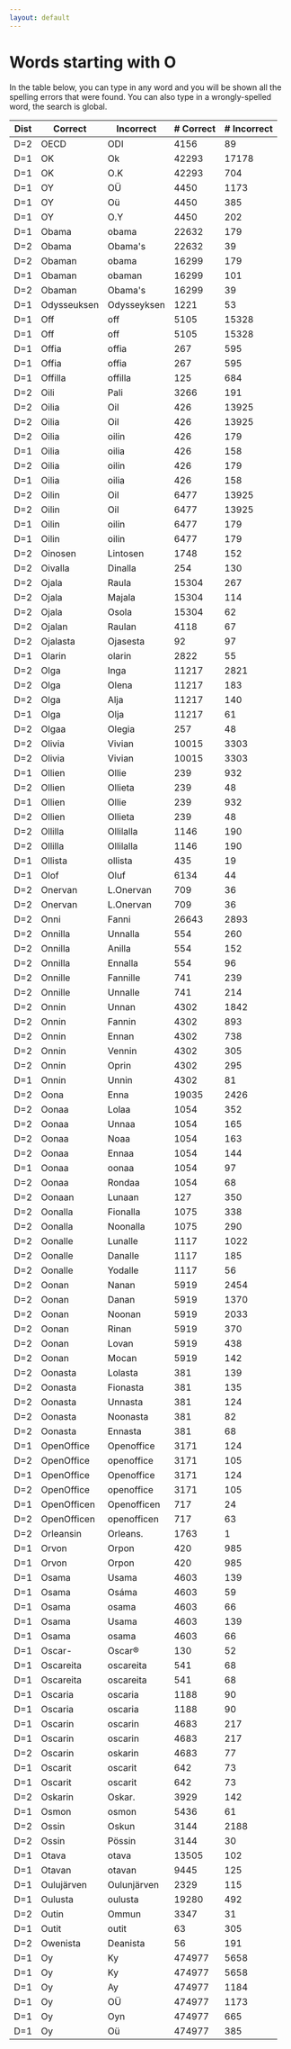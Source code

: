 ```yaml
---
layout: default
---
```


# Words starting with O

In the table below, you can type in any word and you will be shown all the spelling errors that were found. You can also type in a wrongly-spelled word, the search is global.

<table id="spelltable" class="display">
<thead>
<tr>
<th>Dist</th>
<th>Correct</th>
<th>Incorrect</th>
<th># Correct</th>
<th># Incorrect</th>
</tr>
</thead>
<tbody>

<tr><td>D=2</td><td>OECD</td><td>ODI</td><td>4156</td><td>89</td></tr>

<tr><td>D=1</td><td>OK</td><td>Ok</td><td>42293</td><td>17178</td></tr>

<tr><td>D=1</td><td>OK</td><td>O.K</td><td>42293</td><td>704</td></tr>

<tr><td>D=1</td><td>OY</td><td>OÜ</td><td>4450</td><td>1173</td></tr>

<tr><td>D=1</td><td>OY</td><td>Oü</td><td>4450</td><td>385</td></tr>

<tr><td>D=1</td><td>OY</td><td>O.Y</td><td>4450</td><td>202</td></tr>

<tr><td>D=1</td><td>Obama</td><td>obama</td><td>22632</td><td>179</td></tr>

<tr><td>D=2</td><td>Obama</td><td>Obama's</td><td>22632</td><td>39</td></tr>

<tr><td>D=2</td><td>Obaman</td><td>obama</td><td>16299</td><td>179</td></tr>

<tr><td>D=1</td><td>Obaman</td><td>obaman</td><td>16299</td><td>101</td></tr>

<tr><td>D=2</td><td>Obaman</td><td>Obama's</td><td>16299</td><td>39</td></tr>

<tr><td>D=1</td><td>Odysseuksen</td><td>Odysseyksen</td><td>1221</td><td>53</td></tr>

<tr><td>D=1</td><td>Off</td><td>off</td><td>5105</td><td>15328</td></tr>

<tr><td>D=1</td><td>Off</td><td>off</td><td>5105</td><td>15328</td></tr>

<tr><td>D=1</td><td>Offia</td><td>offia</td><td>267</td><td>595</td></tr>

<tr><td>D=1</td><td>Offia</td><td>offia</td><td>267</td><td>595</td></tr>

<tr><td>D=1</td><td>Offilla</td><td>offilla</td><td>125</td><td>684</td></tr>

<tr><td>D=2</td><td>Oili</td><td>Pali</td><td>3266</td><td>191</td></tr>

<tr><td>D=2</td><td>Oilia</td><td>Oil</td><td>426</td><td>13925</td></tr>

<tr><td>D=2</td><td>Oilia</td><td>Oil</td><td>426</td><td>13925</td></tr>

<tr><td>D=2</td><td>Oilia</td><td>oilin</td><td>426</td><td>179</td></tr>

<tr><td>D=1</td><td>Oilia</td><td>oilia</td><td>426</td><td>158</td></tr>

<tr><td>D=2</td><td>Oilia</td><td>oilin</td><td>426</td><td>179</td></tr>

<tr><td>D=1</td><td>Oilia</td><td>oilia</td><td>426</td><td>158</td></tr>

<tr><td>D=2</td><td>Oilin</td><td>Oil</td><td>6477</td><td>13925</td></tr>

<tr><td>D=2</td><td>Oilin</td><td>Oil</td><td>6477</td><td>13925</td></tr>

<tr><td>D=1</td><td>Oilin</td><td>oilin</td><td>6477</td><td>179</td></tr>

<tr><td>D=1</td><td>Oilin</td><td>oilin</td><td>6477</td><td>179</td></tr>

<tr><td>D=2</td><td>Oinosen</td><td>Lintosen</td><td>1748</td><td>152</td></tr>

<tr><td>D=2</td><td>Oivalla</td><td>Dinalla</td><td>254</td><td>130</td></tr>

<tr><td>D=2</td><td>Ojala</td><td>Raula</td><td>15304</td><td>267</td></tr>

<tr><td>D=2</td><td>Ojala</td><td>Majala</td><td>15304</td><td>114</td></tr>

<tr><td>D=2</td><td>Ojala</td><td>Osola</td><td>15304</td><td>62</td></tr>

<tr><td>D=2</td><td>Ojalan</td><td>Raulan</td><td>4118</td><td>67</td></tr>

<tr><td>D=2</td><td>Ojalasta</td><td>Ojasesta</td><td>92</td><td>97</td></tr>

<tr><td>D=1</td><td>Olarin</td><td>olarin</td><td>2822</td><td>55</td></tr>

<tr><td>D=2</td><td>Olga</td><td>Inga</td><td>11217</td><td>2821</td></tr>

<tr><td>D=2</td><td>Olga</td><td>Olena</td><td>11217</td><td>183</td></tr>

<tr><td>D=2</td><td>Olga</td><td>Alja</td><td>11217</td><td>140</td></tr>

<tr><td>D=1</td><td>Olga</td><td>Olja</td><td>11217</td><td>61</td></tr>

<tr><td>D=2</td><td>Olgaa</td><td>Olegia</td><td>257</td><td>48</td></tr>

<tr><td>D=2</td><td>Olivia</td><td>Vivian</td><td>10015</td><td>3303</td></tr>

<tr><td>D=2</td><td>Olivia</td><td>Vivian</td><td>10015</td><td>3303</td></tr>

<tr><td>D=1</td><td>Ollien</td><td>Ollie</td><td>239</td><td>932</td></tr>

<tr><td>D=2</td><td>Ollien</td><td>Ollieta</td><td>239</td><td>48</td></tr>

<tr><td>D=1</td><td>Ollien</td><td>Ollie</td><td>239</td><td>932</td></tr>

<tr><td>D=2</td><td>Ollien</td><td>Ollieta</td><td>239</td><td>48</td></tr>

<tr><td>D=2</td><td>Ollilla</td><td>Ollilalla</td><td>1146</td><td>190</td></tr>

<tr><td>D=2</td><td>Ollilla</td><td>Ollilalla</td><td>1146</td><td>190</td></tr>

<tr><td>D=1</td><td>Ollista</td><td>ollista</td><td>435</td><td>19</td></tr>

<tr><td>D=1</td><td>Olof</td><td>Oluf</td><td>6134</td><td>44</td></tr>

<tr><td>D=2</td><td>Onervan</td><td>L.Onervan</td><td>709</td><td>36</td></tr>

<tr><td>D=2</td><td>Onervan</td><td>L.Onervan</td><td>709</td><td>36</td></tr>

<tr><td>D=2</td><td>Onni</td><td>Fanni</td><td>26643</td><td>2893</td></tr>

<tr><td>D=2</td><td>Onnilla</td><td>Unnalla</td><td>554</td><td>260</td></tr>

<tr><td>D=2</td><td>Onnilla</td><td>Anilla</td><td>554</td><td>152</td></tr>

<tr><td>D=2</td><td>Onnilla</td><td>Ennalla</td><td>554</td><td>96</td></tr>

<tr><td>D=2</td><td>Onnille</td><td>Fannille</td><td>741</td><td>239</td></tr>

<tr><td>D=2</td><td>Onnille</td><td>Unnalle</td><td>741</td><td>214</td></tr>

<tr><td>D=2</td><td>Onnin</td><td>Unnan</td><td>4302</td><td>1842</td></tr>

<tr><td>D=2</td><td>Onnin</td><td>Fannin</td><td>4302</td><td>893</td></tr>

<tr><td>D=2</td><td>Onnin</td><td>Ennan</td><td>4302</td><td>738</td></tr>

<tr><td>D=2</td><td>Onnin</td><td>Vennin</td><td>4302</td><td>305</td></tr>

<tr><td>D=2</td><td>Onnin</td><td>Oprin</td><td>4302</td><td>295</td></tr>

<tr><td>D=1</td><td>Onnin</td><td>Unnin</td><td>4302</td><td>81</td></tr>

<tr><td>D=2</td><td>Oona</td><td>Enna</td><td>19035</td><td>2426</td></tr>

<tr><td>D=2</td><td>Oonaa</td><td>Lolaa</td><td>1054</td><td>352</td></tr>

<tr><td>D=2</td><td>Oonaa</td><td>Unnaa</td><td>1054</td><td>165</td></tr>

<tr><td>D=2</td><td>Oonaa</td><td>Noaa</td><td>1054</td><td>163</td></tr>

<tr><td>D=2</td><td>Oonaa</td><td>Ennaa</td><td>1054</td><td>144</td></tr>

<tr><td>D=1</td><td>Oonaa</td><td>oonaa</td><td>1054</td><td>97</td></tr>

<tr><td>D=2</td><td>Oonaa</td><td>Rondaa</td><td>1054</td><td>68</td></tr>

<tr><td>D=2</td><td>Oonaan</td><td>Lunaan</td><td>127</td><td>350</td></tr>

<tr><td>D=2</td><td>Oonalla</td><td>Fionalla</td><td>1075</td><td>338</td></tr>

<tr><td>D=2</td><td>Oonalla</td><td>Noonalla</td><td>1075</td><td>290</td></tr>

<tr><td>D=2</td><td>Oonalle</td><td>Lunalle</td><td>1117</td><td>1022</td></tr>

<tr><td>D=2</td><td>Oonalle</td><td>Danalle</td><td>1117</td><td>185</td></tr>

<tr><td>D=2</td><td>Oonalle</td><td>Yodalle</td><td>1117</td><td>56</td></tr>

<tr><td>D=2</td><td>Oonan</td><td>Nanan</td><td>5919</td><td>2454</td></tr>

<tr><td>D=2</td><td>Oonan</td><td>Danan</td><td>5919</td><td>1370</td></tr>

<tr><td>D=2</td><td>Oonan</td><td>Noonan</td><td>5919</td><td>2033</td></tr>

<tr><td>D=2</td><td>Oonan</td><td>Rinan</td><td>5919</td><td>370</td></tr>

<tr><td>D=2</td><td>Oonan</td><td>Lovan</td><td>5919</td><td>438</td></tr>

<tr><td>D=2</td><td>Oonan</td><td>Mocan</td><td>5919</td><td>142</td></tr>

<tr><td>D=2</td><td>Oonasta</td><td>Lolasta</td><td>381</td><td>139</td></tr>

<tr><td>D=2</td><td>Oonasta</td><td>Fionasta</td><td>381</td><td>135</td></tr>

<tr><td>D=2</td><td>Oonasta</td><td>Unnasta</td><td>381</td><td>124</td></tr>

<tr><td>D=2</td><td>Oonasta</td><td>Noonasta</td><td>381</td><td>82</td></tr>

<tr><td>D=2</td><td>Oonasta</td><td>Ennasta</td><td>381</td><td>68</td></tr>

<tr><td>D=1</td><td>OpenOffice</td><td>Openoffice</td><td>3171</td><td>124</td></tr>

<tr><td>D=2</td><td>OpenOffice</td><td>openoffice</td><td>3171</td><td>105</td></tr>

<tr><td>D=1</td><td>OpenOffice</td><td>Openoffice</td><td>3171</td><td>124</td></tr>

<tr><td>D=2</td><td>OpenOffice</td><td>openoffice</td><td>3171</td><td>105</td></tr>

<tr><td>D=1</td><td>OpenOfficen</td><td>Openofficen</td><td>717</td><td>24</td></tr>

<tr><td>D=2</td><td>OpenOfficen</td><td>openofficen</td><td>717</td><td>63</td></tr>

<tr><td>D=2</td><td>Orleansin</td><td>Orleans.</td><td>1763</td><td>1</td></tr>

<tr><td>D=1</td><td>Orvon</td><td>Orpon</td><td>420</td><td>985</td></tr>

<tr><td>D=1</td><td>Orvon</td><td>Orpon</td><td>420</td><td>985</td></tr>

<tr><td>D=1</td><td>Osama</td><td>Usama</td><td>4603</td><td>139</td></tr>

<tr><td>D=1</td><td>Osama</td><td>Osáma</td><td>4603</td><td>59</td></tr>

<tr><td>D=1</td><td>Osama</td><td>osama</td><td>4603</td><td>66</td></tr>

<tr><td>D=1</td><td>Osama</td><td>Usama</td><td>4603</td><td>139</td></tr>

<tr><td>D=1</td><td>Osama</td><td>osama</td><td>4603</td><td>66</td></tr>

<tr><td>D=1</td><td>Oscar-</td><td>Oscar®</td><td>130</td><td>52</td></tr>

<tr><td>D=1</td><td>Oscareita</td><td>oscareita</td><td>541</td><td>68</td></tr>

<tr><td>D=1</td><td>Oscareita</td><td>oscareita</td><td>541</td><td>68</td></tr>

<tr><td>D=1</td><td>Oscaria</td><td>oscaria</td><td>1188</td><td>90</td></tr>

<tr><td>D=1</td><td>Oscaria</td><td>oscaria</td><td>1188</td><td>90</td></tr>

<tr><td>D=1</td><td>Oscarin</td><td>oscarin</td><td>4683</td><td>217</td></tr>

<tr><td>D=1</td><td>Oscarin</td><td>oscarin</td><td>4683</td><td>217</td></tr>

<tr><td>D=2</td><td>Oscarin</td><td>oskarin</td><td>4683</td><td>77</td></tr>

<tr><td>D=1</td><td>Oscarit</td><td>oscarit</td><td>642</td><td>73</td></tr>

<tr><td>D=1</td><td>Oscarit</td><td>oscarit</td><td>642</td><td>73</td></tr>

<tr><td>D=2</td><td>Oskarin</td><td>Oskar.</td><td>3929</td><td>142</td></tr>

<tr><td>D=1</td><td>Osmon</td><td>osmon</td><td>5436</td><td>61</td></tr>

<tr><td>D=2</td><td>Ossin</td><td>Oskun</td><td>3144</td><td>2188</td></tr>

<tr><td>D=2</td><td>Ossin</td><td>Pössin</td><td>3144</td><td>30</td></tr>

<tr><td>D=1</td><td>Otava</td><td>otava</td><td>13505</td><td>102</td></tr>

<tr><td>D=1</td><td>Otavan</td><td>otavan</td><td>9445</td><td>125</td></tr>

<tr><td>D=1</td><td>Oulujärven</td><td>Oulunjärven</td><td>2329</td><td>115</td></tr>

<tr><td>D=1</td><td>Oulusta</td><td>oulusta</td><td>19280</td><td>492</td></tr>

<tr><td>D=2</td><td>Outin</td><td>Ommun</td><td>3347</td><td>31</td></tr>

<tr><td>D=1</td><td>Outit</td><td>outit</td><td>63</td><td>305</td></tr>

<tr><td>D=2</td><td>Owenista</td><td>Deanista</td><td>56</td><td>191</td></tr>

<tr><td>D=1</td><td>Oy</td><td>Ky</td><td>474977</td><td>5658</td></tr>

<tr><td>D=1</td><td>Oy</td><td>Ky</td><td>474977</td><td>5658</td></tr>

<tr><td>D=1</td><td>Oy</td><td>Ay</td><td>474977</td><td>1184</td></tr>

<tr><td>D=1</td><td>Oy</td><td>OÜ</td><td>474977</td><td>1173</td></tr>

<tr><td>D=1</td><td>Oy</td><td>Oyn</td><td>474977</td><td>665</td></tr>

<tr><td>D=1</td><td>Oy</td><td>Oü</td><td>474977</td><td>385</td></tr>

</tbody>
</table>

<script type="text/javascript">
$(document).ready( function () {
    $('#spelltable').DataTable({ autoFill: true });
} );
</script>
